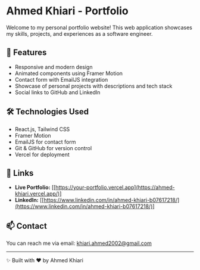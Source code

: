 # Ahmed Khiari - Portfolio

Welcome to my personal portfolio website! This web application showcases my skills, projects, and experiences as a software engineer.

## 🚀 Features
- Responsive and modern design
- Animated components using Framer Motion
- Contact form with EmailJS integration
- Showcase of personal projects with descriptions and tech stack
- Social links to GitHub and LinkedIn

## 🛠️ Technologies Used
- React.js, Tailwind CSS
- Framer Motion
- EmailJS for contact form
- Git & GitHub for version control
- Vercel for deployment

## 🔗 Links
- **Live Portfolio:** [[https://your-portfolio.vercel.app](https://ahmed-khiari.vercel.app/)]
- **LinkedIn:** [[https://www.linkedin.com/in/ahmed-khiari-b07617218/](https://www.linkedin.com/in/ahmed-khiari-b07617218/)]

## 📫 Contact
You can reach me via email: [khiari.ahmed2002@gmail.com](mailto:khiari.ahmed2002@gmail.com)

---

✨ Built with ❤️ by Ahmed Khiari
